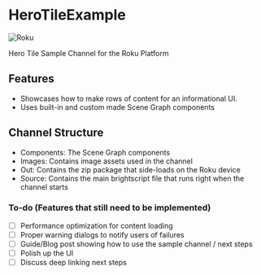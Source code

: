 # HeroTileExample
![Roku](https://img.shields.io/badge/Roku-Dev-blue.svg)

Hero Tile Sample Channel for the Roku Platform

## Features 
- Showcases how to make rows of content for an informational UI. 
- Uses built-in and custom made Scene Graph components 

## Channel Structure 
- Components: The Scene Graph components 
- Images: Contains image assets used in the channel
- Out: Contains the zip package that side-loads on the Roku device
- Source: Contains the main brightscript file that runs right when the channel starts

### To-do (Features that still need to be implemented)
- [ ] Performance optimization for content loading 
- [ ] Proper warning dialogs to notify users of failures
- [ ] Guide/Blog post showing how to use the sample channel / next steps 
- [ ] Polish up the UI 
- [ ] Discuss deep linking next steps 
